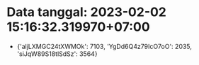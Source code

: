 # Data tanggal: 2023-02-02 15:16:32.319970+07:00

* {'aljLXMGC24tXWMOk': 7103, 'YgDd6Q4z79IcO7oO': 2035, 'siJqW89S18tlSdSz': 3564}
